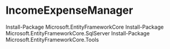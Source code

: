# IncomeExpenseManager

Install-Package Microsoft.EntityFrameworkCore
Install-Package Microsoft.EntityFrameworkCore.SqlServer
Install-Package Microsoft.EntityFrameworkCore.Tools

